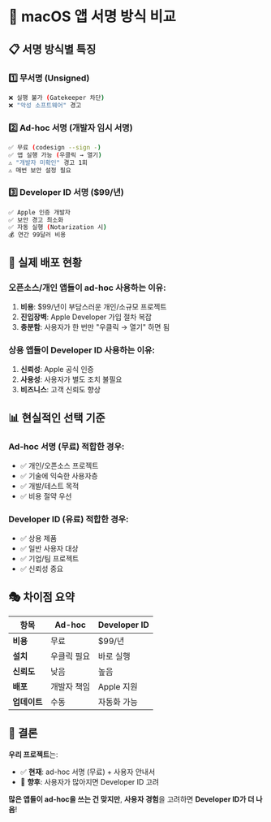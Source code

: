 # 🔐 macOS 앱 서명 방식 비교

## 📋 서명 방식별 특징

### 1️⃣ 무서명 (Unsigned)
```bash
❌ 실행 불가 (Gatekeeper 차단)
❌ "악성 소프트웨어" 경고
```

### 2️⃣ Ad-hoc 서명 (개발자 임시 서명)
```bash
✅ 무료 (codesign --sign -)
✅ 앱 실행 가능 (우클릭 → 열기)
⚠️ "개발자 미확인" 경고 1회
⚠️ 매번 보안 설정 필요
```

### 3️⃣ Developer ID 서명 ($99/년)
```bash
✅ Apple 인증 개발자
✅ 보안 경고 최소화
✅ 자동 실행 (Notarization 시)
💰 연간 99달러 비용
```

## 🔄 실제 배포 현황

### **오픈소스/개인 앱들이 ad-hoc 사용하는 이유:**
1. **비용**: $99/년이 부담스러운 개인/소규모 프로젝트
2. **진입장벽**: Apple Developer 가입 절차 복잡
3. **충분함**: 사용자가 한 번만 "우클릭 → 열기" 하면 됨

### **상용 앱들이 Developer ID 사용하는 이유:**
1. **신뢰성**: Apple 공식 인증
2. **사용성**: 사용자가 별도 조치 불필요
3. **비즈니스**: 고객 신뢰도 향상

## 📊 현실적인 선택 기준

### **Ad-hoc 서명 (무료) 적합한 경우:**
- ✅ 개인/오픈소스 프로젝트
- ✅ 기술에 익숙한 사용자층
- ✅ 개발/테스트 목적
- ✅ 비용 절약 우선

### **Developer ID (유료) 적합한 경우:**
- ✅ 상용 제품
- ✅ 일반 사용자 대상
- ✅ 기업/팀 프로젝트
- ✅ 신뢰성 중요

## 🎭 차이점 요약

| 항목 | Ad-hoc | Developer ID |
|------|--------|--------------|
| **비용** | 무료 | $99/년 |
| **설치** | 우클릭 필요 | 바로 실행 |
| **신뢰도** | 낮음 | 높음 |
| **배포** | 개발자 책임 | Apple 지원 |
| **업데이트** | 수동 | 자동화 가능 |

## 🤔 결론

**우리 프로젝트**는:
- ✅ **현재**: ad-hoc 서명 (무료) + 사용자 안내서
- 🚀 **향후**: 사용자가 많아지면 Developer ID 고려

**많은 앱들이 ad-hoc을 쓰는 건 맞지만**, 
**사용자 경험**을 고려하면 **Developer ID가 더 나음**!